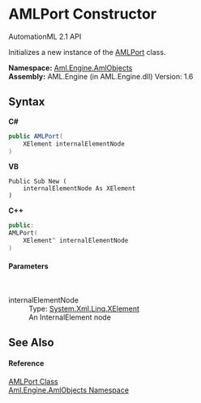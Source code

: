 # AMLPort Constructor 
AutomationML 2.1 API 

Initializes a new instance of the <a href="T_Aml_Engine_AmlObjects_AMLPort">AMLPort</a> class.

**Namespace:**&nbsp;<a href="N_Aml_Engine_AmlObjects">Aml.Engine.AmlObjects</a><br />**Assembly:**&nbsp;AML.Engine (in AML.Engine.dll) Version: 1.6

## Syntax

**C#**<br />
``` C#
public AMLPort(
	XElement internalElementNode
)
```

**VB**<br />
``` VB
Public Sub New ( 
	internalElementNode As XElement
)
```

**C++**<br />
``` C++
public:
AMLPort(
	XElement^ internalElementNode
)
```


#### Parameters
&nbsp;<dl><dt>internalElementNode</dt><dd>Type: <a href="https://docs.microsoft.com/dotnet/api/system.xml.linq.xelement" target="_parent" rel="noopener noreferrer">System.Xml.Linq.XElement</a><br />An InternalElement node</dd></dl>

## See Also


#### Reference
<a href="T_Aml_Engine_AmlObjects_AMLPort">AMLPort Class</a><br /><a href="N_Aml_Engine_AmlObjects">Aml.Engine.AmlObjects Namespace</a><br />